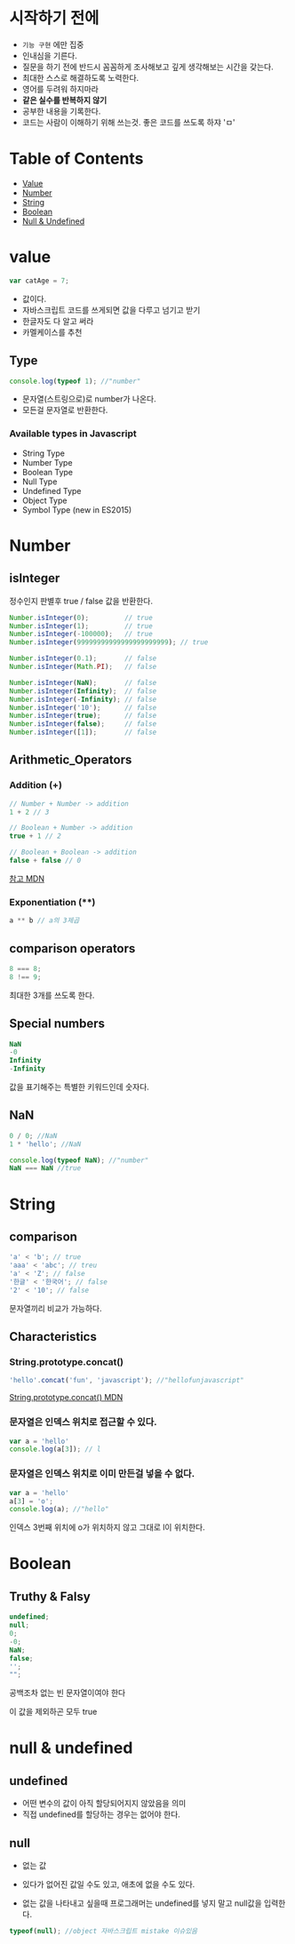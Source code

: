 # 시작하기 전에

* `기능 구현` 에만 집중
* 인내심을 기른다.
* 질문을 하기 전에 반드시 꼼꼼하게 조사해보고 깊게 생각해보는 시간을 갖는다.
* 최대한 스스로 해결하도록 노력한다.
* 영어를 두려워 하지마라
* **같은 실수를 반복하지 않기**
* 공부한 내용을 기록한다.
* 코드는 사람이 이해하기 위해 쓰는것. 좋은 코드를 쓰도록 하쟈 'ㅁ'

# Table of Contents

* [Value](#value)
* [Number](#number)
* [String](#string)
* [Boolean](#Boolean)
* [Null & Undefined](null--undefined)

# value

```js
var catAge = 7;
```

* 값이다.
* 자바스크립트 코드를 쓰게되면 값을 다루고 넘기고 받기
* 한글자도 다 알고 써라
* 카멜케이스를 추천

## Type

```js
console.log(typeof 1); //"number"
```
* 문자열(스트링으로)로 number가 나온다.
* 모든걸 문자열로 반환한다.

### Available types in Javascript

* String Type
* Number Type
* Boolean Type
* Null Type
* Undefined Type
* Object Type
* Symbol Type (new in ES2015)


# Number

## isInteger

정수인지 판별후 true / false 값을 반환한다.
```js
Number.isInteger(0);         // true
Number.isInteger(1);         // true
Number.isInteger(-100000);   // true
Number.isInteger(99999999999999999999999); // true

Number.isInteger(0.1);       // false
Number.isInteger(Math.PI);   // false

Number.isInteger(NaN);       // false
Number.isInteger(Infinity);  // false
Number.isInteger(-Infinity); // false
Number.isInteger('10');      // false
Number.isInteger(true);      // false
Number.isInteger(false);     // false
Number.isInteger([1]);       // false
```

## Arithmetic_Operators

### Addition (+)

```js
// Number + Number -> addition
1 + 2 // 3

// Boolean + Number -> addition
true + 1 // 2

// Boolean + Boolean -> addition
false + false // 0
```
[참고 MDN](https://developer.mozilla.org/en-US/docs/Web/JavaScript/Reference/Operators/Arithmetic_Operators)

### Exponentiation (**)

```js
a ** b // a의 3제곱 
```

## comparison operators

```js
8 === 8;
8 !== 9;
```
최대한 3개를 쓰도록 한다.

## Special numbers

```js
NaN
-0
Infinity
-Infinity
```
값을 표기해주는 특별한 키워드인데 숫자다.


## NaN

```js
0 / 0; //NaN
1 * 'hello'; //NaN 

console.log(typeof NaN); //"number"
NaN === NaN //true
```

# String

## comparison

```js
'a' < 'b'; // true
'aaa' < 'abc'; // treu
'a' < 'Z'; // false
'한글' < '한국어'; // false
'2' < '10'; // false
```
문자열끼리 비교가 가능하다.

## Characteristics

### String​.prototype​.concat()

```js
'hello'.concat('fun', 'javascript'); //"hellofunjavascript"
```
[String​.prototype​.concat() MDN](https://developer.mozilla.org/ko/docs/Web/JavaScript/Reference/Global_Objects/String/concat)

### 문자열은 인덱스 위치로 접근할 수 있다.

```js
var a = 'hello'
console.log(a[3]); // l
```

### 문자열은 인덱스 위치로 이미 만든걸 넣을 수 없다.

```js
var a = 'hello'
a[3] = 'o';
console.log(a); //"hello"
```
인덱스 3번째 위치에 o가 위치하지 않고 그대로 l이 위치한다.



# Boolean

## Truthy & Falsy

```js
undefined;
null;
0;
-0;
NaN;
false;
'';
"";
```
공백조차 없는 빈 문자열이여야 한다

이 값을 제외하곤 모두 true

# null & undefined

## undefined 

* 어떤 변수의 값이 아직 할당되어지지 않았음을 의미
* 직접 undefined를 할당하는 경우는 없어야 한다.


## null

* 없는 값 

* 있다가 없어진 값일 수도 있고, 애초에 없을 수도 있다.

* 없는 값을 나타내고 싶을때 프로그래머는 undefined를 넣지 말고 null값을 입력한다. 

```js
typeof(null); //object 자바스크립트 mistake 이슈있음
```

  


